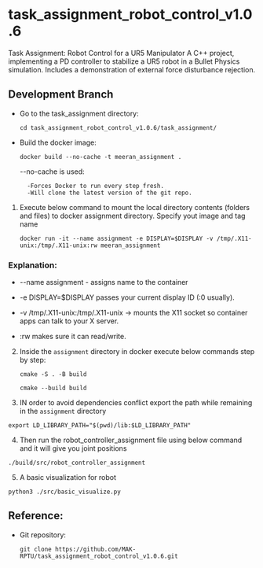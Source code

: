 # task_assignment_robot_control_v1.0.6
Task Assignment: Robot Control for a UR5 Manipulator A C++ project, implementing a PD controller to stabilize a UR5 robot in a Bullet Physics simulation. Includes a demonstration of external force disturbance rejection.

## Development Branch

- Go to the task_assignment directory:

    `cd task_assignment_robot_control_v1.0.6/task_assignment/`

- Build the docker image:

    `docker build --no-cache -t meeran_assignment .`

    --no-cache is used:

        -Forces Docker to run every step fresh.
        -Will clone the latest version of the git repo.


1. Execute below command to mount the local directory contents (folders and files) to docker assignment directory. Specify yout image and tag name

    `docker run -it --name assignment -e DISPLAY=$DISPLAY -v /tmp/.X11-unix:/tmp/.X11-unix:rw meeran_assignment`

### Explanation:

- --name assignment - assigns name to the container
- -e DISPLAY=$DISPLAY passes your current display ID (:0 usually).

- -v /tmp/.X11-unix:/tmp/.X11-unix → mounts the X11 socket so container apps can talk to your X server.

- :rw makes sure it can read/write.

2. Inside the `assignment` directory in docker execute below commands step by step:

    `cmake -S . -B build`

    `cmake --build build`

3. IN order to avoid dependencies conflict export the path while remaining in the `assignment` directory

`export LD_LIBRARY_PATH="$(pwd)/lib:$LD_LIBRARY_PATH"`

4. Then run the robot_controller_assignment file using below command and it will give you joint positions

`./build/src/robot_controller_assignment `

5. A basic visualization for robot

`python3 ./src/basic_visualize.py`


## Reference:

- Git repository:

    `git clone https://github.com/MAK-RPTU/task_assignment_robot_control_v1.0.6.git`